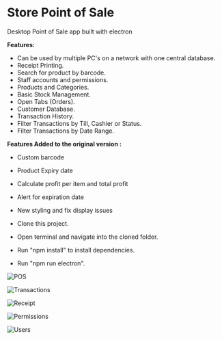 
# Store Point of Sale
 Desktop Point of Sale app built with electron
 
  **Features:**

- Can be used by multiple PC's on a network with one central database.
- Receipt Printing.
- Search for product by barcode.
- Staff accounts and permissions. 
- Products and Categories.
- Basic Stock Management.
- Open Tabs (Orders).
- Customer Database. 
- Transaction History. 
- Filter Transactions by Till, Cashier or Status. 
- Filter Transactions by Date Range. 

**Features Added to the original version :**

- Custom barcode  
- Product Expiry date 
- Calculate profit per item and total profit
- Alert for expiration date
- New styling and fix display issues  



- Clone this project.
- Open terminal and navigate into the cloned folder.
- Run "npm install" to install dependencies.
- Run "npm run electron". 

![POS](https://github.com/ailakhdar/Store-POS/tree/master/screenshots/2.jpg)

![Transactions](https://github.com/ailakhdar/Store-POS/tree/master/screenshots/transaction.jpg)

![Receipt](https://github.com/ailakhdar/Store-POS/tree/master/screenshots/5.jpg)

![Permissions](https://github.com/ailakhdar/Store-POS/tree/master/screenshots/4.jpg)

![Users](https://github.com/ailakhdar/Store-POS/tree/master/screenshots/alert.jpg)

